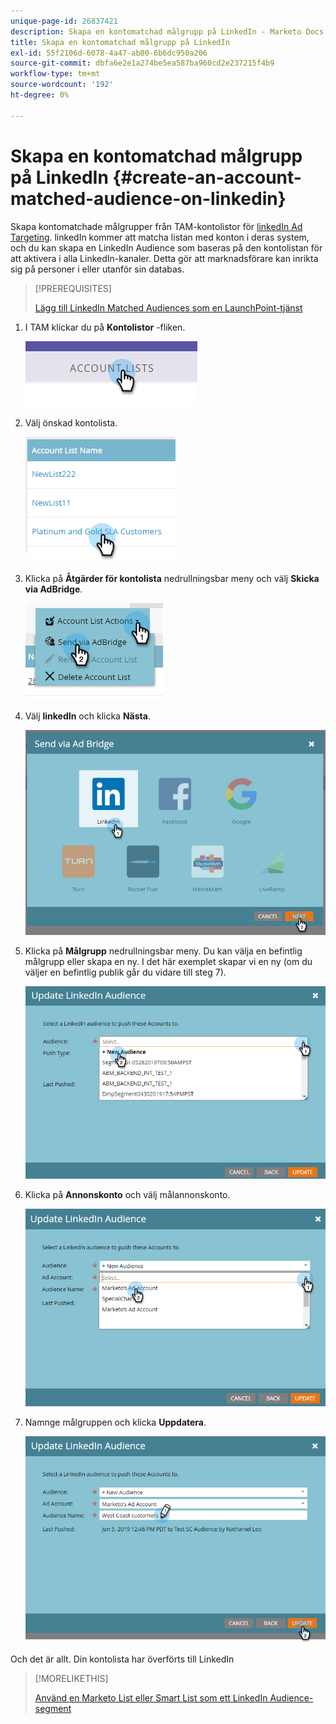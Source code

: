 ```yaml
---
unique-page-id: 26837421
description: Skapa en kontomatchad målgrupp på LinkedIn - Marketo Docs - produktdokumentation
title: Skapa en kontomatchad målgrupp på LinkedIn
exl-id: 55f2106d-6078-4a47-ab00-6b6dc950a206
source-git-commit: dbfa6e2e1a274be5ea587ba960cd2e237215f4b9
workflow-type: tm+mt
source-wordcount: '192'
ht-degree: 0%

---
```


# Skapa en kontomatchad målgrupp på LinkedIn {#create-an-account-matched-audience-on-linkedin}

Skapa kontomatchade målgrupper från TAM-kontolistor för [linkedIn Ad Targeting](https://business.linkedin.com/marketing-solutions/ad-targeting/account-targeting). linkedIn kommer att matcha listan med konton i deras system, och du kan skapa en LinkedIn Audience som baseras på den kontolistan för att aktivera i alla LinkedIn-kanaler. Detta gör att marknadsförare kan inrikta sig på personer i eller utanför sin databas.

>[!PREREQUISITES]
>
>[Lägg till LinkedIn Matched Audiences som en LaunchPoint-tjänst](/help/marketo/product-docs/demand-generation/ad-network-integrations/add-linkedin-matched-audiences-as-a-launchpoint-service.md)

1. I TAM klickar du på **Kontolistor** -fliken.

   ![](assets/create-a-matched-audience-on-linkedin-1.png)

1. Välj önskad kontolista.

   ![](assets/create-a-matched-audience-on-linkedin-2.png)

1. Klicka på **Åtgärder för kontolista** nedrullningsbar meny och välj **Skicka via AdBridge**.

   ![](assets/create-a-matched-audience-on-linkedin-3.png)

1. Välj **linkedIn** och klicka **Nästa**.

   ![](assets/create-a-matched-audience-on-linkedin-4.png)

1. Klicka på **Målgrupp** nedrullningsbar meny. Du kan välja en befintlig målgrupp eller skapa en ny. I det här exemplet skapar vi en ny (om du väljer en befintlig publik går du vidare till steg 7).

   ![](assets/create-a-matched-audience-on-linkedin-5.png)

1. Klicka på **Annonskonto** och välj målannonskonto.

   ![](assets/create-a-matched-audience-on-linkedin-6.png)

1. Namnge målgruppen och klicka **Uppdatera**.

   ![](assets/create-a-matched-audience-on-linkedin-7.png)

Och det är allt. Din kontolista har överförts till LinkedIn

>[!MORELIKETHIS]
>
>[Använd en Marketo List eller Smart List som ett LinkedIn Audience-segment](/help/marketo/product-docs/demand-generation/social/social-functions/use-a-marketo-list-or-smart-list-as-a-linkedin-audience-segment.md)
